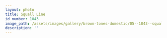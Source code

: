 ```yaml
---
layout: photo
title: Squall Line
id_number: 1043
image_path: /assets/images/gallery/brown-tones-domestic/05--1043--squall-line.jpg
description: ''
---
```

